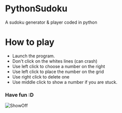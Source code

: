 # PythonSudoku
A sudoku generator &amp; player coded in python

# How to play
 - Launch the program.
 - Don't click on the whites lines (can crash)
 - Use left click to choose a number on the right
 - Use left click to place the number on the grid
 - Use right click to delete one
 - Use middle click to show a number if you are stuck.
 
### Have fun :D

![ShowOff](https://user-images.githubusercontent.com/60020572/88274452-095a3680-ccdc-11ea-8f2e-174aac642c39.png)
